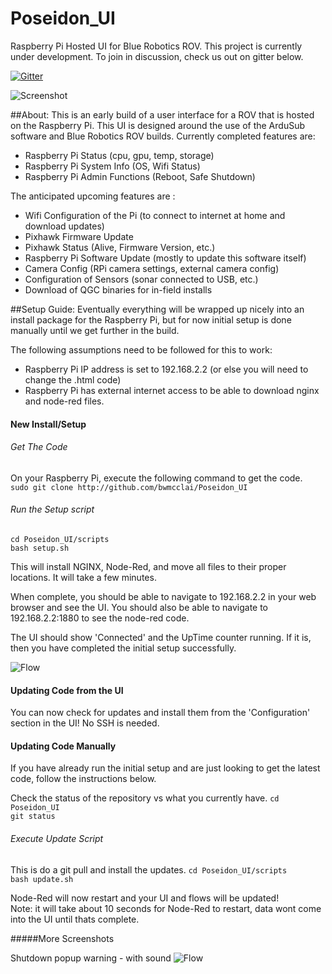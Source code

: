 # Poseidon_UI
Raspberry Pi Hosted UI for Blue Robotics ROV. This project is currently under development. To join in discussion, check us out on gitter below.

[![Gitter](https://badges.gitter.im/Join%20Chat.svg)](https://gitter.im/Poseidon_UI/Lobby?utm_source=badge&utm_medium=badge&utm_campaign=pr-badge&utm_content=badge)

![Screenshot](http://i.imgur.com/Y3Idlhlh.png?raw=true "Screenshot")

##About:
This is an early build of a user interface for a ROV that is hosted on the Raspberry Pi. This UI is designed around the use of the ArduSub software and Blue Robotics ROV builds.
Currently completed features are:  
- Raspberry Pi Status (cpu, gpu, temp, storage)
- Raspberry Pi System Info (OS, Wifi Status)
- Raspberry Pi Admin Functions (Reboot, Safe Shutdown)

The anticipated upcoming features are :
- Wifi Configuration of the Pi (to connect to internet at home and download updates)
- Pixhawk Firmware Update
- Pixhawk Status (Alive, Firmware Version, etc.)
- Raspberry Pi Software Update (mostly to update this software itself)
- Camera Config (RPi camera settings, external camera config)
- Configuration of Sensors (sonar connected to USB, etc.)
- Download of QGC binaries for in-field installs



##Setup Guide:
Eventually everything will be wrapped up nicely into an install package for the Raspberry Pi, but for now initial setup is done manually until we get further in the build.

The following assumptions need to be followed for this to work:  
- Raspberry Pi IP address is set to 192.168.2.2 (or else you will need to change the .html code)
- Raspberry Pi has external internet access to be able to download nginx and node-red files.


#### New Install/Setup

###### Get The Code
On your Raspberry Pi, execute the following command to get the code.   
`sudo git clone http://github.com/bwmcclai/Poseidon_UI`

###### Run the Setup script
`cd Poseidon_UI/scripts`   
`bash setup.sh`

This will install NGINX, Node-Red, and move all files to their proper locations.  It will take a few minutes.

When complete, you should be able to navigate to 192.168.2.2 in your web browser and see the UI.  You should also be able to navigate to 192.168.2.2:1880 to see the node-red code.

The UI should show 'Connected' and the UpTime counter running.  If it is, then you have completed the initial setup successfully.


![Flow](http://i.imgur.com/wqQkKw0m.png?raw=true "Flow")

#### Updating Code from the UI
You can now check for updates and install them from the 'Configuration' section in the UI!  No SSH is needed.

#### Updating Code Manually
If you have already run the initial setup and are just looking to get the latest code, follow the instructions below.

Check the status of the repository vs what you currently have.
`cd Poseidon_UI`   
`git status`

###### Execute Update Script
This is do a git pull and install the updates.
`cd Poseidon_UI/scripts`   
`bash update.sh`

Node-Red will now restart and your UI and flows will be updated!   
Note: it will take about 10 seconds for Node-Red to restart, data wont come into the UI until thats complete.  

#####More Screenshots

Shutdown popup warning - with sound
![Flow](http://i.imgur.com/quYE6KQh.png?raw=true "Flow")







